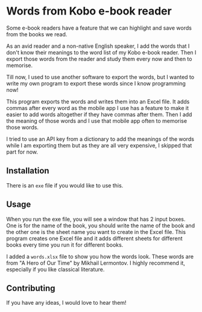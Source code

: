 # Words from Kobo e-book reader

Some e-book readers have a feature that we can highlight and save words from the books we read.

As an avid reader and a non-native English speaker, I add the words that I don't know their meanings to the word list of my Kobo e-book reader. Then I export those words from the reader and study them every now and then to memorise. 

Till now, I used to use another software to export the words, but I wanted to write my own program to export these words since I know programming now!

This program exports the words and writes them into an Excel file. It adds commas after every word as the mobile app I use has a feature to make it easier to add words altogether if they have commas after them. Then I add the meaning of those words and I use that mobile app often to memorise those words.

I tried to use an API key from a dictionary to add the meanings of the words while I am exporting them but as they are all very expensive, I skipped that part for now.

## Installation

There is an `exe` file if you would like to use this.

## Usage

When you run the exe file, you will see a window that has 2 input boxes. One is for the name of the book, you should write the name of the book and the other one is the sheet name you want to create in the Excel file. This program creates one Excel file and it adds different sheets for different books every time you run it for different books.

I added a `words.xlsx` file to show you how the words look. These words are from "A Hero of Our Time" by Mikhail Lermontov. I highly recommend it, especially if you like classical literature.


## Contributing

If you have any ideas, I would love to hear them!
